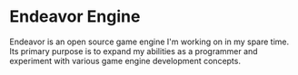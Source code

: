 # Endeavor Engine

<p> Endeavor is an open source game engine I'm working on in my spare time. Its primary purpose is to expand my abilities as a programmer and experiment with various game engine development concepts. </p>
